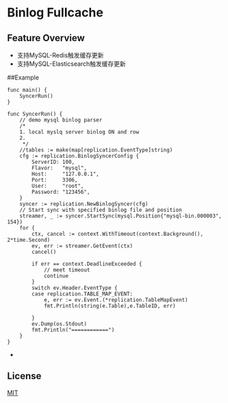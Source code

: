 # Binlog Fullcache

## Feature Overview
- 支持MySQL-Redis触发缓存更新
- 支持MySQL-Elasticsearch触发缓存更新

##Example
````
func main() {
	SyncerRun()
}

func SyncerRun() {
	// demo mysql binlog parser
	/*
	1. local myslq server binlog ON and row
	2.
	 */
	//tables := make(map[replication.EventType]string)
	cfg := replication.BinlogSyncerConfig {
		ServerID: 100,
		Flavor:   "mysql",
		Host:     "127.0.0.1",
		Port:     3306,
		User:     "root",
		Password: "123456",
	}
	syncer := replication.NewBinlogSyncer(cfg)
	// Start sync with specified binlog file and position
	streamer, _ := syncer.StartSync(mysql.Position{"mysql-bin.000003", 154})
	for {
		ctx, cancel := context.WithTimeout(context.Background(), 2*time.Second)
		ev, err := streamer.GetEvent(ctx)
		cancel()

		if err == context.DeadlineExceeded {
			// meet timeout
			continue
		}
		switch ev.Header.EventType {
		case replication.TABLE_MAP_EVENT:
			e, err := ev.Event.(*replication.TableMapEvent)
			fmt.Println(string(e.Table),e.TableID, err)

		}
		ev.Dump(os.Stdout)
		fmt.Println("============")
	}
}

````

- 
## License
[MIT](https://github.com/tyingzh/fullcache/blob/master/LICENSE)
